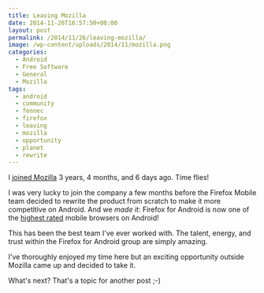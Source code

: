 ```yaml
---
title: Leaving Mozilla
date: 2014-11-26T16:57:50+00:00
layout: post
permalink: /2014/11/26/leaving-mozilla/
image: /wp-content/uploads/2014/11/mozilla.png
categories:
  - Android
  - Free Software
  - General
  - Mozilla
tags:
  - android
  - community
  - fennec
  - firefox
  - leaving
  - mozilla
  - opportunity
  - planet
  - rewrite
---
```

I [joined Mozilla](http://lucasr.org/2011/06/14/joining-mozilla/) 3 years, 4
months, and 6 days ago. Time flies!

I was very lucky to join the company a few months before the Firefox Mobile
team decided to rewrite the product from scratch to make it more competitive on
Android. And we _made it_: Firefox for Android is now one of the [highest
rated](https://play.google.com/store/apps/details?id=org.mozilla.firefox)
mobile browsers on Android!

This has been the best team I've ever worked with. The talent, energy, and
trust within the Firefox for Android group are simply amazing.

I've thoroughly enjoyed my time here but an exciting opportunity outside
Mozilla came up and decided to take it.

What's next? That's a topic for another post ;-)
